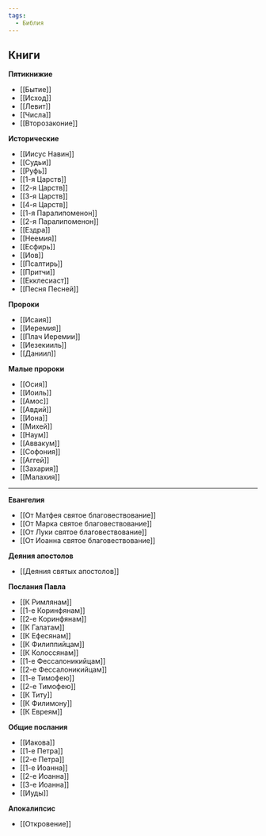 ```yaml
---
tags:
  - Библия
---
```

## Книги
**Пятикнижие**
- [[Бытие]]
- [[Исход]]
- [[Левит]]
- [[Числа]]
- [[Второзаконие]]

**Исторические**
- [[Иисус Навин]]
- [[Судьи]]
- [[Руфь]]
- [[1-я Царств]]
- [[2-я Царств]]
- [[3-я Царств]]
- [[4-я Царств]]
- [[1-я Паралипоменон]]
- [[2-я Паралипоменон]]
- [[Ездра]]
- [[Неемия]]
- [[Есфирь]]
- [[Иов]]
- [[Псалтирь]]
- [[Притчи]]
- [[Екклесиаст]]
- [[Песня Песней]]

**Пророки**
- [[Исаия]]
- [[Иеремия]]
- [[Плач Иеремии]]
- [[Иезекииль]]
- [[Даниил]]

**Малые пророки**
- [[Осия]]
- [[Иоиль]]
- [[Амос]]
- [[Авдий]]
- [[Иона]]
- [[Михей]]
- [[Наум]]
- [[Аввакум]]
- [[Софония]]
- [[Аггей]]
- [[Захария]]
- [[Малахия]]

---
**Евангелия**
- [[От Матфея святое благовествование]]
- [[От Марка святое благовествование]]
- [[От Луки святое благовествование]]
- [[От Иоанна святое благовествование]]

**Деяния апостолов**
- [[Деяния святых апостолов]]

**Послания Павла**
- [[К Римлянам]]
- [[1-е Коринфянам]]
- [[2-е Коринфянам]]
- [[К Галатам]]
- [[К Ефесянам]]
- [[К Филиппийцам]]
- [[К Колоссянам]]
- [[1-е Фессалоникийцам]]
- [[2-е Фессалоникийцам]]
- [[1-е Тимофею]]
- [[2-е Тимофею]]
- [[К Титу]]
- [[К Филимону]]
- [[К Евреям]]

**Общие послания**
- [[Иакова]]
- [[1-е Петра]]
- [[2-е Петра]]
- [[1-е Иоанна]]
- [[2-е Иоанна]]
- [[3-е Иоанна]]
- [[Иуды]]

**Апокалипсис**
- [[Откровение]]
